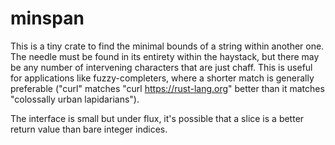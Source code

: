 # minspan

This is a tiny crate to find the minimal bounds of a string within another one.
The needle must be found in its entirety within the haystack, but there may be
any number of intervening characters that are just chaff. This is useful for
applications like fuzzy-completers, where a shorter match is generally preferable
("curl" matches "curl https://rust-lang.org" better than it matches "colossally
urban lapidarians").

The interface is small but under flux, it's possible that a slice is a better
return value than bare integer indices.
